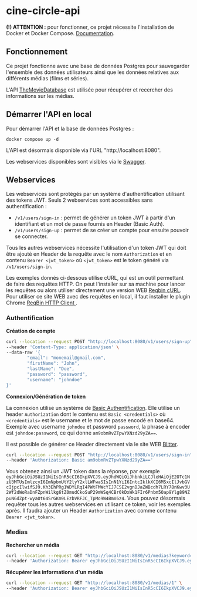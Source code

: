 # cine-circle-api
**(!) ATTENTION :** pour fonctionner, ce projet nécessite l'installation de Docker et Docker Compose. [Documentation](https://docs.docker.com/engine/install/).

## Fonctionnement

Ce projet fonctionne avec une base de données Postgres pour sauvegarder l'ensemble des données utilisateurs ainsi que les données relatives aux différents médias (films et séries).

L'API [TheMovieDatabase](https://developer.themoviedb.org/reference/intro/getting-started) est utilisée pour récupérer et recercher des informations sur les médias.

## Démarrer l'API en local

Pour démarrer l'API et la base de données Postgres :
```
docker compose up -d
```

L'API est désormais disponible via l'URL "http://localhost:8080".

Les webservices disponibles sont visibles via le [Swagger](https://petstore.swagger.io/?url=http://localhost:8080/swagger.json). 

## Webservices

Les webservices sont protégés par un système d'authentification utilisant des tokens JWT. Seuls 2 webservices sont accessibles sans authentification :
- `/v1/users/sign-in` : permet de générer un token JWT à partir d'un identifiant et un mot de passe fournis en Header (Basic Auth).
- `/v1/users/sign-up` : permet de se créer un compte pour ensuite pouvoir se connecter.

Tous les autres webservices nécessite l'utilisation d'un token JWT qui doit être ajouté en Header de la requête avec le nom `Authorization` et en contenu `Bearer <jwt_token>` où `<jwt_token>` est le token généré via `/v1/users/sign-in`.

Les exemples donnés ci-dessous utilise cURL, qui est un outil permettant de faire des requêtes HTTP. 
On peut l'installer sur sa machine pour lancer les requêtes ou alors utiliser directement une version WEB [Reqbin cURL](https://reqbin.com/curl).
Pour utiliser ce site WEB avec des requêtes en local, il faut installer le plugin Chrome [ReqBin HTTP Client
](https://chrome.google.com/webstore/detail/reqbin-http-client/gmmkjpcadciiokjpikmkkmapphbmdjok/related).

### Authentification

**Création de compte**

```bash
curl --location --request POST "http://localhost:8080/v1/users/sign-up" \
--header 'Content-Type: application/json' \
--data-raw '{
        "email": "monemail@gmail.com",
        "firstName": "John",
        "lastName": "Doe",
        "password": "password",
        "username": "johndoe"
}'
```

**Connexion/Génération de token**

La connexion utilise un système de [Basic Authentification](https://developer.mozilla.org/fr/docs/Web/HTTP/Headers/Authorization#directives).
Elle utilise un header `Authorization` dont le contenu est `Basic <credentials>` où `<credentials>` est le username et le mot de passe encodé en base64.
Exemple avec username `johndoe` et password `password`, la phrase à encoder est `johndoe:password`, ce qui donne `am9obmRvZTpwYXNzd29yZA==`.

Il est possible de générer ce Header directement via le site WEB [Blitter](https://www.blitter.se/utils/basic-authentication-header-generator/).

```bash
curl --location --request POST "http://localhost:8080/v1/users/sign-in" \
--header 'Authorization: Basic am9obmRvZTpwYXNzd29yZA=='
```

Vous obtenez ainsi un JWT token dans la réponse, par exemple `eyJhbGciOiJSUzI1NiIsInR5cCI6IkpXVCJ9.eyJhdWQiOiJhbnkiLCJleHAiOjE2OTc1NzU3MTUsImlzcyI6ImNpbmUtY2lyY2xlLWFwaSIsInN1YiI6IntcIklkXCI6MSxcIlJvbGVcIjpcIlwifSJ9.Kh3EhPRg1WDYLRqI4PWtFMWcYIJ7CSE2vgnDJaZWBcdh7LRY7BnKwv3U2Wf2dWoRaDnFZpnWilkg6tZ0mudCkoSuP29mWSq4CBr0kDxWk1FIr6Pnbm5Oap9Ylg89NZpuNGdZpt-wyaOt64SrGKm9LEzbVRFJC_TpMo9W4BmV6z4`.
Vous pouvez désormais requêter tous les autres webservices en utilisant ce token, voir les exemples après.
Il faudra ajouter un Header `Authorization` avec comme contenu `Bearer <jwt_token>`.

### Medias

**Rechercher un média**

```bash
curl --location --request GET "http://localhost:8080/v1/medias?keyword=inception" \
--header 'Authorization: Bearer eyJhbGciOiJSUzI1NiIsInR5cCI6IkpXVCJ9.eyJhdWQiOiJhbnkiLCJleHAiOjE2OTc1NzU3MTUsImlzcyI6ImNpbmUtY2lyY2xlLWFwaSIsInN1YiI6IntcIklkXCI6MSxcIlJvbGVcIjpcIlwifSJ9.Kh3EhPRg1WDYLRqI4PWtFMWcYIJ7CSE2vgnDJaZWBcdh7LRY7BnKwv3U2Wf2dWoRaDnFZpnWilkg6tZ0mudCkoSuP29mWSq4CBr0kDxWk1FIr6Pnbm5Oap9Ylg89NZpuNGdZpt-wyaOt64SrGKm9LEzbVRFJC_TpMo9W4BmV6z4'
```

**Récupérer les informations d'un média**

```bash
curl --location --request GET "http://localhost:8080/v1/medias/1" \
--header 'Authorization: Bearer eyJhbGciOiJSUzI1NiIsInR5cCI6IkpXVCJ9.eyJhdWQiOiJhbnkiLCJleHAiOjE2OTc1NzU3MTUsImlzcyI6ImNpbmUtY2lyY2xlLWFwaSIsInN1YiI6IntcIklkXCI6MSxcIlJvbGVcIjpcIlwifSJ9.Kh3EhPRg1WDYLRqI4PWtFMWcYIJ7CSE2vgnDJaZWBcdh7LRY7BnKwv3U2Wf2dWoRaDnFZpnWilkg6tZ0mudCkoSuP29mWSq4CBr0kDxWk1FIr6Pnbm5Oap9Ylg89NZpuNGdZpt-wyaOt64SrGKm9LEzbVRFJC_TpMo9W4BmV6z4'
```
